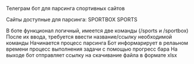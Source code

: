 Телеграм бот для парсинга спортивных сайтов

Сайты доступные для парсинга:
SPORTBOX 
SPORTS

В боте функционал логичный, имеется две команды (/sports и /sportbox)
После их ввода, требуется ввести название/ссылку необходимой команды
Начинается процесс парсинга
Бот информарирует в релаьном времени процесс выполнения задачи с помощью прогресс бара 
На выходе бот отправляет ссылку на скачивание файла в формате xlsx
